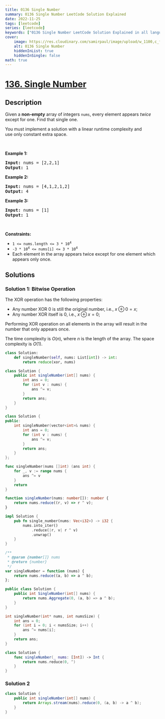 ```yaml
---
title: 0136 Single Number
summary: 0136 Single Number LeetCode Solution Explained
date: 2022-11-25
tags: [leetcode]
series: [leetcode]
keywords: ["0136 Single Number LeetCode Solution Explained in all languages", "0136 Single Number", "LeetCode", "leetcode solution in Python3 C++ Java Go PHP Ruby Swift TypeScript Rust C# JavaScript C", "GeeksforGeeks", "InterviewBit", "Coding Ninjas", "HackerRank", "HackerEarth", "CodeChef", "TopCoder", "AlgoExpert", "freeCodeCamp", "Codeforces", "GitHub", "AtCoder", "Samir Paul"]
cover:
    image: https://res.cloudinary.com/samirpaul/image/upload/w_1100,c_fit,co_rgb:FFFFFF,l_text:Arial_75_bold:0136 Single Number - Solution Explained/problem-solving.webp
    alt: 0136 Single Number
    hiddenInList: true
    hiddenInSingle: false
math: true
---
```



# [136. Single Number](https://leetcode.com/problems/single-number)


## Description

<p>Given a <strong>non-empty</strong>&nbsp;array of integers <code>nums</code>, every element appears <em>twice</em> except for one. Find that single one.</p>

<p>You must&nbsp;implement a solution with a linear runtime complexity and use&nbsp;only constant&nbsp;extra space.</p>

<p>&nbsp;</p>
<p><strong class="example">Example 1:</strong></p>
<pre><strong>Input:</strong> nums = [2,2,1]
<strong>Output:</strong> 1
</pre><p><strong class="example">Example 2:</strong></p>
<pre><strong>Input:</strong> nums = [4,1,2,1,2]
<strong>Output:</strong> 4
</pre><p><strong class="example">Example 3:</strong></p>
<pre><strong>Input:</strong> nums = [1]
<strong>Output:</strong> 1
</pre>
<p>&nbsp;</p>
<p><strong>Constraints:</strong></p>

<ul>
	<li><code>1 &lt;= nums.length &lt;= 3 * 10<sup>4</sup></code></li>
	<li><code>-3 * 10<sup>4</sup> &lt;= nums[i] &lt;= 3 * 10<sup>4</sup></code></li>
	<li>Each element in the array appears twice except for one element which appears only once.</li>
</ul>

## Solutions

### Solution 1: Bitwise Operation

The XOR operation has the following properties:

-   Any number XOR 0 is still the original number, i.e., $x \oplus 0 = x$;
-   Any number XOR itself is 0, i.e., $x \oplus x = 0$;

Performing XOR operation on all elements in the array will result in the number that only appears once.

The time complexity is $O(n)$, where $n$ is the length of the array. The space complexity is $O(1)$.

<!-- tabs:start -->

```python
class Solution:
    def singleNumber(self, nums: List[int]) -> int:
        return reduce(xor, nums)
```

```java
class Solution {
    public int singleNumber(int[] nums) {
        int ans = 0;
        for (int v : nums) {
            ans ^= v;
        }
        return ans;
    }
}
```

```cpp
class Solution {
public:
    int singleNumber(vector<int>& nums) {
        int ans = 0;
        for (int v : nums) {
            ans ^= v;
        }
        return ans;
    }
};
```

```go
func singleNumber(nums []int) (ans int) {
	for _, v := range nums {
		ans ^= v
	}
	return
}
```

```ts
function singleNumber(nums: number[]): number {
    return nums.reduce((r, v) => r ^ v);
}
```

```rust
impl Solution {
    pub fn single_number(nums: Vec<i32>) -> i32 {
        nums.into_iter()
            .reduce(|r, v| r ^ v)
            .unwrap()
    }
}
```

```js
/**
 * @param {number[]} nums
 * @return {number}
 */
var singleNumber = function (nums) {
    return nums.reduce((a, b) => a ^ b);
};
```

```cs
public class Solution {
    public int SingleNumber(int[] nums) {
        return nums.Aggregate(0, (a, b) => a ^ b);
    }
}
```

```c
int singleNumber(int* nums, int numsSize) {
    int ans = 0;
    for (int i = 0; i < numsSize; i++) {
        ans ^= nums[i];
    }
    return ans;
}
```

```swift
class Solution {
    func singleNumber(_ nums: [Int]) -> Int {
        return nums.reduce(0, ^)
    }
}
```

<!-- tabs:end -->

### Solution 2

<!-- tabs:start -->

```java
class Solution {
    public int singleNumber(int[] nums) {
        return Arrays.stream(nums).reduce(0, (a, b) -> a ^ b);
    }
}
```

<!-- tabs:end -->

<!-- end -->
